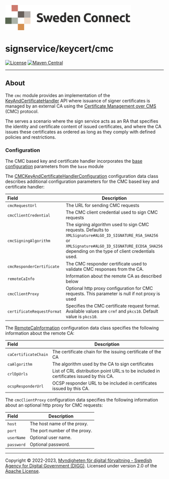 ![Logo](../../docs/images/sweden-connect.png)


# signservice/keycert/cmc

[![License](https://img.shields.io/badge/License-Apache%202.0-blue.svg)](https://opensource.org/licenses/Apache-2.0) [![Maven Central](https://maven-badges.herokuapp.com/maven-central/se.swedenconnect.signservice/signservice-keycert-cmc/badge.svg)](https://maven-badges.herokuapp.com/maven-central/se.swedenconnect.signservice/signservice-keycert-cmc)

-----

## About

The `cmc` module provides an implementation of the [KeyAndCertificateHandler](https://github.com/swedenconnect/signservice/blob/main/core/src/main/java/se/swedenconnect/signservice/certificate/KeyAndCertificateHandler.java) API
where issuance of signer certificates is managed by an external CA using the [Certificate Management over CMS](https://www.rfc-editor.org/rfc/rfc5272.html) (CMC) protocol.

The serves a scenario where the sign service acts as an RA that specifies the identity and certificate content of issued certificates, and where
the CA issues these certificates as ordered as long as they comply with defined policies and restrictions.


### Configuration

The CMC based key and certificate handler incorporates the [base configuration](https://github.com/swedenconnect/signservice/tree/main/keycert/base)
parameters from the `base` module

The [CMCKeyAndCertificateHandlerConfiguration](https://github.com/swedenconnect/signservice/blob/main/keycert/cmc/src/main/java/se/swedenconnect/signservice/certificate/cmc/config/CMCKeyAndCertificateHandlerConfiguration.java)
configuration data class describes additional configuration parameters for the CMC based key and certificate handler:

| Field                      | Description                                                                                                                                                                                                  |
|:---------------------------|--------------------------------------------------------------------------------------------------------------------------------------------------------------------------------------------------------------|
| `cmcRequestUrl`            | The URL for sending CMC requests                                                                                                                                                                             |
| `cmcClientCredential`      | The CMC client credential used to sign CMC requests                                                                                                                                                          |
| `cmcSigningAlgorithm`      | The signing algorithm used to sign CMC requests. Defaults to `XMLSignature#ALGO_ID_SIGNATURE_RSA_SHA256` or  `XMLSignature#ALGO_ID_SIGNATURE_ECDSA_SHA256` depending on the type of client credentials used. |
| `cmcResponderCertificate`  | The CMC responder certificate used to validate CMC responses from the CA.                                                                                                                                    |
| `remoteCaInfo`             | Information about the remote CA as described below                                                                                                                                                           |
| `cmcClientProxy`           | Optional http proxy configuration for CMC requests. This parameter is null if not proxy is used                                                                                                              |
| `certificateRequestFormat` | Specifies the CMC certificate request format. Available values are `crmf` and `pkcs10`. Default value is `pkcs10`.                                                                                           |

The [RemoteCaInformation](https://github.com/swedenconnect/signservice/blob/main/keycert/cmc/src/main/java/se/swedenconnect/signservice/certificate/cmc/ca/RemoteCaInformation.java)
configuration data class specifies the following information about the remote CA:

| Field                | Description                                                                            |
|:---------------------|----------------------------------------------------------------------------------------|
| `caCertificateChain` | The certificate chain for the issuing certificate of the CA                            |
| `caAlgorithm`        | The algorithm used by the CA to sign certificates                                      |
| `crlDpUrls`          | List of CRL distribution point URL:s to be included in certificates issued by this CA. |
| `ocspResponderUrl`   | OCSP responder URL to be included in certificates issued by this CA.                   |

The `cmcClientProxy` configuration data specifies the following information about an optional http proxy for CMC requests:

| Field      | Description                  |
|:-----------|------------------------------|
| `host`     | The host name of the proxy.   |
| `port`     | The port number of the proxy. |
| `userName` | Optional user name.           |
| `password` | Optional password.            |


-----

Copyright &copy; 2022-2023, [Myndigheten för digital förvaltning - Swedish Agency for Digital Government (DIGG)](http://www.digg.se). Licensed under version 2.0 of the [Apache License](http://www.apache.org/licenses/LICENSE-2.0).
